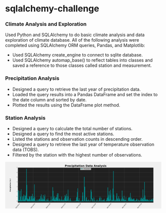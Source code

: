 # sqlalchemy-challenge

### Climate Analysis and Exploration
Used Python and SQLAlchemy to do basic climate analysis and data exploration of climate database. All of the following analysis were completed using SQLAlchemy ORM queries, Pandas, and Matplotlib:

- Used SQLAlchemy create_engine to connect to sqlite database.
- Used SQLAlchemy automap_base() to reflect tables into classes and saved a reference to those classes called station and measurement.

### Precipitation Analysis
- Designed a query to retrieve the last year of precipitation data.
- Loaded the query results into a Pandas DataFrame and set the index to the date column and sorted by date.
- Plotted the results using the DataFrame plot method.

### Station Analysis
- Designed a query to calculate the total number of stations.
- Designed a query to find the most active stations.
- Listed the stations and observation counts in descending order.
- Designed a query to retrieve the last year of temperature observation data (TOBS).
- Filtered by the station with the highest number of observations.


![SurfsUP](https://github.com/yadensann/sqlalchemy-challenge/blob/main/Surfs%20Up/PNG%20files/prcp_analysis.png)
